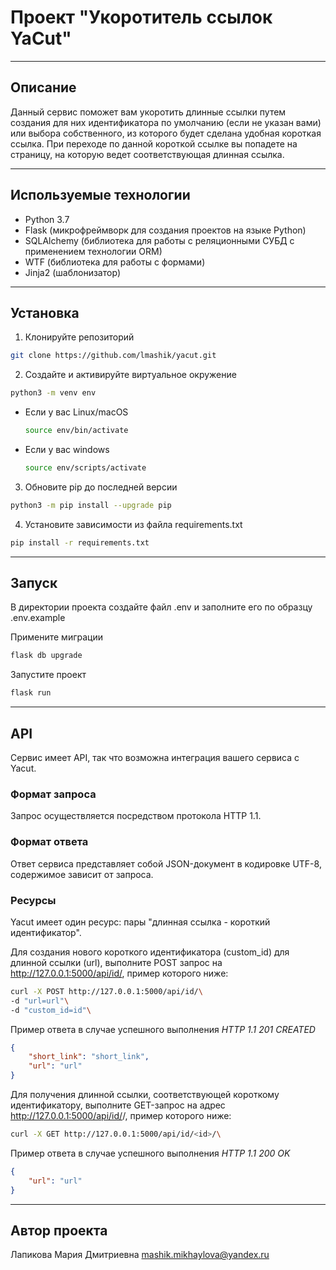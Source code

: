 # Проект "Укоротитель ссылок YaCut"

----------------------------------------
## Описание

Данный сервис поможет вам укоротить длинные ссылки путем создания для них 
идентификатора по умолчанию (если не указан вами) или выбора собственного, 
из которого будет сделана удобная короткая ссылка. При переходе по данной 
короткой ссылке вы попадете на страницу, на которую ведет соответствующая 
длинная ссылка.

----------------------------------------
## Используемые технологии

 - Python 3.7
 - Flask (микрофреймворк для создания проектов на языке Python)
 - SQLAlchemy (библиотека для работы с реляционными СУБД с применением технологии ORM)
 - WTF (библиотека для работы с формами)
 - Jinja2 (шаблонизатор)
 
----------------------------------------
## Установка

1. Клонируйте репозиторий
```bash
git clone https://github.com/lmashik/yacut.git
```

2. Создайте и активируйте виртуальное окружение
```bash
python3 -m venv env
```

* Если у вас Linux/macOS

    ```bash
    source env/bin/activate
    ```

* Если у вас windows

    ```bash
    source env/scripts/activate
    ```

3. Обновите pip до последней версии
```bash
python3 -m pip install --upgrade pip
```

4. Установите зависимости из файла requirements.txt
```bash
pip install -r requirements.txt
```

----------------------------------------
## Запуск

В директории проекта создайте файл .env и заполните его по образцу 
.env.example

Примените миграции
```bash
flask db upgrade
```

Запустите проект
```bash
flask run
```

----------------------------------------
## API
Сервис имеет API, так что возможна интеграция вашего сервиса с Yacut.

### Формат запроса
Запрос осуществляется посредством протокола HTTP 1.1.

### Формат ответа
Ответ сервиса представляет собой JSON-документ в кодировке UTF-8, 
содержимое зависит от запроса.

### Ресурсы
Yacut имеет один ресурс: пары "длинная ссылка - короткий идентификатор".

Для создания нового короткого идентификатора (custom_id) 
для длинной ссылки (url), выполните POST запрос на http://127.0.0.1:5000/api/id/,
пример которого ниже:
```bash
curl -X POST http://127.0.0.1:5000/api/id/\
-d "url=url"\
-d "custom_id=id"\
```

Пример ответа в случае успешного выполнения
_HTTP 1.1 201 CREATED_
```json
{
    "short_link": "short_link",
    "url": "url"
}
```

Для получения длинной ссылки, соответствующей короткому идентификатору,
выполните GET-запрос на адрес http://127.0.0.1:5000/api/id/<id>/, пример 
которого ниже:
```bash
curl -X GET http://127.0.0.1:5000/api/id/<id>/\
```

Пример ответа в случае успешного выполнения
_HTTP 1.1 200 OK_
```json
{
    "url": "url"
}
```

----------------------------------------
## Автор проекта

Лапикова Мария Дмитриевна
mashik.mikhaylova@yandex.ru
